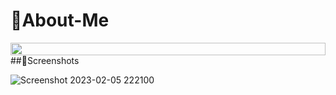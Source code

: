 
# 🎯About-Me

<img src="https://i.imgur.com/dBaSKWF.gif" height="20" width="100%">
##📸Screenshots

![Screenshot 2023-02-05 222100](https://user-images.githubusercontent.com/96366867/216832850-68dc4d92-5bef-4ecd-ba13-04083e667667.png)


